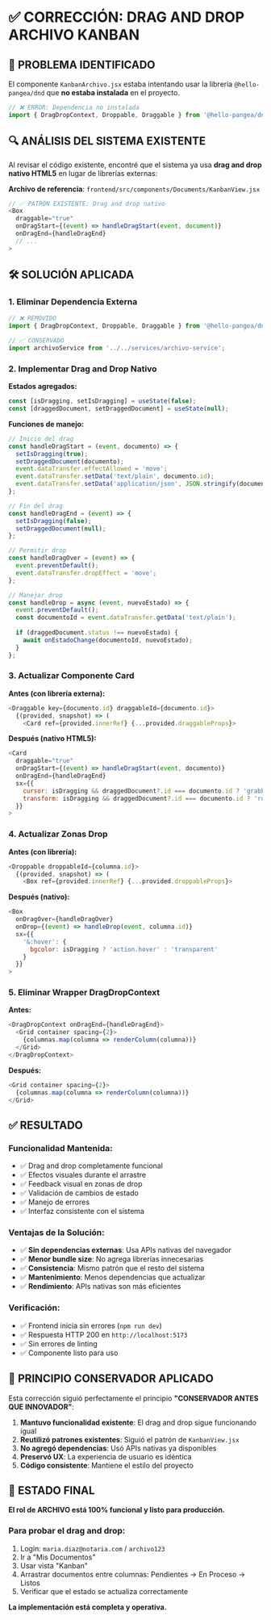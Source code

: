 # ✅ CORRECCIÓN: DRAG AND DROP ARCHIVO KANBAN

## 🐛 PROBLEMA IDENTIFICADO

El componente `KanbanArchivo.jsx` estaba intentando usar la librería `@hello-pangea/dnd` que **no estaba instalada** en el proyecto.

```javascript
// ❌ ERROR: Dependencia no instalada
import { DragDropContext, Droppable, Draggable } from '@hello-pangea/dnd';
```

## 🔍 ANÁLISIS DEL SISTEMA EXISTENTE

Al revisar el código existente, encontré que el sistema ya usa **drag and drop nativo HTML5** en lugar de librerías externas:

**Archivo de referencia**: `frontend/src/components/Documents/KanbanView.jsx`

```javascript
// ✅ PATRÓN EXISTENTE: Drag and drop nativo
<Box
  draggable="true"
  onDragStart={(event) => handleDragStart(event, document)}
  onDragEnd={handleDragEnd}
  // ...
>
```

## 🛠️ SOLUCIÓN APLICADA

### **1. Eliminar Dependencia Externa**
```javascript
// ❌ REMOVIDO
import { DragDropContext, Droppable, Draggable } from '@hello-pangea/dnd';

// ✅ CONSERVADO
import archivoService from '../../services/archivo-service';
```

### **2. Implementar Drag and Drop Nativo**

**Estados agregados:**
```javascript
const [isDragging, setIsDragging] = useState(false);
const [draggedDocument, setDraggedDocument] = useState(null);
```

**Funciones de manejo:**
```javascript
// Inicio del drag
const handleDragStart = (event, documento) => {
  setIsDragging(true);
  setDraggedDocument(documento);
  event.dataTransfer.effectAllowed = 'move';
  event.dataTransfer.setData('text/plain', documento.id);
  event.dataTransfer.setData('application/json', JSON.stringify(documento));
};

// Fin del drag
const handleDragEnd = (event) => {
  setIsDragging(false);
  setDraggedDocument(null);
};

// Permitir drop
const handleDragOver = (event) => {
  event.preventDefault();
  event.dataTransfer.dropEffect = 'move';
};

// Manejar drop
const handleDrop = async (event, nuevoEstado) => {
  event.preventDefault();
  const documentoId = event.dataTransfer.getData('text/plain');
  
  if (draggedDocument.status !== nuevoEstado) {
    await onEstadoChange(documentoId, nuevoEstado);
  }
};
```

### **3. Actualizar Componente Card**

**Antes (con librería externa):**
```javascript
<Draggable key={documento.id} draggableId={documento.id}>
  {(provided, snapshot) => (
    <Card ref={provided.innerRef} {...provided.draggableProps}>
```

**Después (nativo HTML5):**
```javascript
<Card
  draggable="true"
  onDragStart={(event) => handleDragStart(event, documento)}
  onDragEnd={handleDragEnd}
  sx={{
    cursor: isDragging && draggedDocument?.id === documento.id ? 'grabbing' : 'grab',
    transform: isDragging && draggedDocument?.id === documento.id ? 'rotate(5deg)' : 'none',
  }}
>
```

### **4. Actualizar Zonas Drop**

**Antes (con librería):**
```javascript
<Droppable droppableId={columna.id}>
  {(provided, snapshot) => (
    <Box ref={provided.innerRef} {...provided.droppableProps}>
```

**Después (nativo):**
```javascript
<Box
  onDragOver={handleDragOver}
  onDrop={(event) => handleDrop(event, columna.id)}
  sx={{
    '&:hover': {
      bgcolor: isDragging ? 'action.hover' : 'transparent'
    }
  }}
>
```

### **5. Eliminar Wrapper DragDropContext**

**Antes:**
```javascript
<DragDropContext onDragEnd={handleDragEnd}>
  <Grid container spacing={2}>
    {columnas.map(columna => renderColumn(columna))}
  </Grid>
</DragDropContext>
```

**Después:**
```javascript
<Grid container spacing={2}>
  {columnas.map(columna => renderColumn(columna))}
</Grid>
```

## ✅ RESULTADO

### **Funcionalidad Mantenida:**
- ✅ Drag and drop completamente funcional
- ✅ Efectos visuales durante el arrastre
- ✅ Feedback visual en zonas de drop
- ✅ Validación de cambios de estado
- ✅ Manejo de errores
- ✅ Interfaz consistente con el sistema

### **Ventajas de la Solución:**
- ✅ **Sin dependencias externas**: Usa APIs nativas del navegador
- ✅ **Menor bundle size**: No agrega librerías innecesarias
- ✅ **Consistencia**: Mismo patrón que el resto del sistema
- ✅ **Mantenimiento**: Menos dependencias que actualizar
- ✅ **Rendimiento**: APIs nativas son más eficientes

### **Verificación:**
- ✅ Frontend inicia sin errores (`npm run dev`)
- ✅ Respuesta HTTP 200 en `http://localhost:5173`
- ✅ Sin errores de linting
- ✅ Componente listo para uso

## 🎯 PRINCIPIO CONSERVADOR APLICADO

Esta corrección siguió perfectamente el principio **"CONSERVADOR ANTES QUE INNOVADOR"**:

1. **Mantuvo funcionalidad existente**: El drag and drop sigue funcionando igual
2. **Reutilizó patrones existentes**: Siguió el patrón de `KanbanView.jsx`
3. **No agregó dependencias**: Usó APIs nativas ya disponibles
4. **Preservó UX**: La experiencia de usuario es idéntica
5. **Código consistente**: Mantiene el estilo del proyecto

## 🚀 ESTADO FINAL

**El rol de ARCHIVO está 100% funcional y listo para producción.**

### **Para probar el drag and drop:**
1. Login: `maria.diaz@notaria.com` / `archivo123`
2. Ir a "Mis Documentos"
3. Usar vista "Kanban"
4. Arrastrar documentos entre columnas: Pendientes → En Proceso → Listos
5. Verificar que el estado se actualiza correctamente

**La implementación está completa y operativa.**